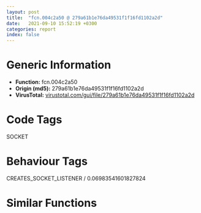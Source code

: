 ```yaml
---
layout: post
title:  "fcn.004c2a50 @ 279a61b1e76da49531f1f16fd1102a2d"
date:   2021-09-10 15:52:19 +0300
categories: report
index: false
---
```


# Generic Information
- **Function:** fcn.004c2a50
- **Origin (md5):** 279a61b1e76da49531f1f16fd1102a2d
- **VirusTotal:** [virustotal.com/gui/file/279a61b1e76da49531f1f16fd1102a2d][virustotal_ref]

# Code Tags
<span class="tag" id="SOCKET">SOCKET</span>


# Behaviour Tags
<span class="bhv-tag" id="CREATES_SOCKET_LISTENER">CREATES_SOCKET_LISTENER / 0.06983541601827824</span>

# Similar Functions
<script type="text/javascript" src="https://www.gstatic.com/charts/loader.js"></script>
<script type="text/javascript">

    google.charts.load('current', {'packages':['corechart']});
    google.charts.setOnLoadCallback(drawChart);

    function drawChart() {
    var data = new google.visualization.DataTable();
        data.addColumn('number', 'X');
        data.addColumn('number', 'Y');
        data.addColumn({type: 'string', role: 'tooltip', 'p': {'html': true}});
        data.addColumn({'type': 'string', 'role': 'style'});
        
        data.addRows([
    [226.61566162109375, 50.26022720336914, '<b><a href="/report/fcn.004c2a50@279a61b1e76da49531f1f16fd1102a2d">fcn.004c2a50</a><br>@279a61b1e76da49531f1f16fd1102a2d</b><br>sub esp, 0x10c<br>mov eax, dword[0x53ebd0]<br>xor eax, esp<br>mov dword[esp+0x108], eax<br>push ebp<br>mov ebp, dword[esp+0x114]<br>cmp dword[ebp+0x8c], 2<br>push edi<br>mov edi, dword[ebp]<br>mov dword[esp+0xc], edi<br>je 0x4c2bc5<br>cmp dword[ebp+0x1d8], 0<br>push ebx<br>push esi<br>jne 0x4c2bba<br>mov esi, dword[esp+0x124]<br>lea eax, [esp+0x10]<br>push eax<br>lea ecx, [esp+0x9c]<br>push ecx<br>mov ebx, 0x80<br>push esi<br>mov dword[esp+0x1c], ebx<br>call dword[sym.imp.WS2_32.dll_getpeername]<br>test eax, eax<br>je 0x4c2adc<br>call dword[sym.imp.WS2_32.dll_WSAGetLastError]<br>mov esi, eax<br>push esi<br>push ebp<br>call fcn.004b5640<br>push eax<br>push esi<br>push str.getpeername___failed_with_errno__d:__s<br>push edi<br>call fcn.004c0450<br>add esp, 0x18<br>jmp 0x4c2bc3<br>push ebx<br>lea edx, [esp+0x1c]<br>push 0<br>push edx<br>mov dword[esp+0x1c], ebx<br>call fcn.00490b70<br>add esp, 0xc<br>lea eax, [esp+0x10]<br>push eax<br>lea ecx, [esp+0x1c]<br>push ecx<br>push esi<br>call dword[sym.imp.WS2_32.dll_getsockname]<br>test eax, eax<br>je 0x4c2b29<br>call dword[sym.imp.WS2_32.dll_WSAGetLastError]<br>mov esi, eax<br>push esi<br>push ebp<br>call fcn.004b5640<br>push eax<br>push esi<br>push str.getsockname___failed_with_errno__d:__s<br>push edi<br>call fcn.004c0450<br>add esp, 0x18<br>jmp 0x4c2bc3<br>lea edi, [ebp+0xb8]<br>lea ebx, [ebp+0xe8]<br>lea esi, [esp+0x98]<br>call fcn.004c2a10<br>test eax, eax<br>jne 0x4c2b6a<br>call dword[sym.imp.KERNEL32.dll_GetLastError]<br>mov esi, eax<br>push esi<br>push ebp<br>call fcn.004b5640<br>mov edx, dword[esp+0x1c]<br>push eax<br>push esi<br>push str.ssrem_inet_ntop___failed_with_errno__d:__s<br>push edx<br>call fcn.004c0450<br>add esp, 0x18<br>jmp 0x4c2bc3<br>lea edi, [ebp+0x58]<br>mov ecx, 0xb<br>lea esi, [ebp+0xb8]<br>rep movsd<br>movsw word<br>lea ebx, [ebp+0x11c]<br>lea edi, [ebp+0xec]<br>lea esi, [esp+0x18]<br>call fcn.004c2a10<br>test eax, eax<br>jne 0x4c2bba<br>call dword[sym.imp.KERNEL32.dll_GetLastError]<br>mov esi, eax<br>push esi<br>push ebp<br>call fcn.004b5640<br>push eax<br>mov eax, dword[esp+0x20]<br>push esi<br>push str.ssloc_inet_ntop___failed_with_errno__d:__s<br>push eax<br>call fcn.004c0450<br>add esp, 0x18<br>jmp 0x4c2bc3<br>push ebp<br>call fcn.004c29b0<br>add esp, 4<br>pop esi<br>pop ebx<br>mov ecx, dword[esp+0x110]<br>pop edi<br>pop ebp<br>xor ecx, esp<br>call fcn.00490ace<br>add esp, 0x10c<br>ret <br><eoc> ', 'point { fill-color: #e0440e; }'],
[-214.29685974121094, 275.8597412109375, '<b><a href="/report/fcn.00452f60@289859175c221b107317af7727d26c17">fcn.00452f60</a><br>@289859175c221b107317af7727d26c17</b><br>sub esp, 0x10c<br>mov eax, dword[0x4cfec0]<br>xor eax, esp<br>mov dword[esp+0x108], eax<br>push ebp<br>mov ebp, dword[esp+0x114]<br>cmp dword[ebp+0x8c], 2<br>push edi<br>mov edi, dword[ebp]<br>mov dword[esp+0xc], edi<br>je 0x4530d5<br>cmp dword[ebp+0x1d8], 0<br>push ebx<br>push esi<br>jne 0x4530ca<br>mov esi, dword[esp+0x124]<br>lea eax, [esp+0x10]<br>push eax<br>lea ecx, [esp+0x9c]<br>push ecx<br>mov ebx, 0x80<br>push esi<br>mov dword[esp+0x1c], ebx<br>call dword[sym.imp.WS2_32.dll_getpeername]<br>test eax, eax<br>je 0x452fec<br>call dword[sym.imp.WS2_32.dll_WSAGetLastError]<br>mov esi, eax<br>push esi<br>push ebp<br>call fcn.00455e90<br>push eax<br>push esi<br>push str.getpeername___failed_with_errno__d:__s<br>push edi<br>call fcn.00450880<br>add esp, 0x18<br>jmp 0x4530d3<br>push ebx<br>lea edx, [esp+0x1c]<br>push 0<br>push edx<br>mov dword[esp+0x1c], ebx<br>call fcn.00476a60<br>add esp, 0xc<br>lea eax, [esp+0x10]<br>push eax<br>lea ecx, [esp+0x1c]<br>push ecx<br>push esi<br>call dword[sym.imp.WS2_32.dll_getsockname]<br>test eax, eax<br>je 0x453039<br>call dword[sym.imp.WS2_32.dll_WSAGetLastError]<br>mov esi, eax<br>push esi<br>push ebp<br>call fcn.00455e90<br>push eax<br>push esi<br>push str.getsockname___failed_with_errno__d:__s<br>push edi<br>call fcn.00450880<br>add esp, 0x18<br>jmp 0x4530d3<br>lea edi, [ebp+0xb8]<br>lea ebx, [ebp+0xe8]<br>lea esi, [esp+0x98]<br>call fcn.00452f20<br>test eax, eax<br>jne 0x45307a<br>call dword[sym.imp.KERNEL32.dll_GetLastError]<br>mov esi, eax<br>push esi<br>push ebp<br>call fcn.00455e90<br>mov edx, dword[esp+0x1c]<br>push eax<br>push esi<br>push str.ssrem_inet_ntop___failed_with_errno__d:__s<br>push edx<br>call fcn.00450880<br>add esp, 0x18<br>jmp 0x4530d3<br>lea edi, [ebp+0x58]<br>mov ecx, 0xb<br>lea esi, [ebp+0xb8]<br>rep movsd<br>movsw word<br>lea ebx, [ebp+0x11c]<br>lea edi, [ebp+0xec]<br>lea esi, [esp+0x18]<br>call fcn.00452f20<br>test eax, eax<br>jne 0x4530ca<br>call dword[sym.imp.KERNEL32.dll_GetLastError]<br>mov esi, eax<br>push esi<br>push ebp<br>call fcn.00455e90<br>push eax<br>mov eax, dword[esp+0x20]<br>push esi<br>push str.ssloc_inet_ntop___failed_with_errno__d:__s<br>push eax<br>call fcn.00450880<br>add esp, 0x18<br>jmp 0x4530d3<br>push ebp<br>call fcn.00452ec0<br>add esp, 4<br>pop esi<br>pop ebx<br>mov ecx, dword[esp+0x110]<br>pop edi<br>pop ebp<br>xor ecx, esp<br>call fcn.0047641d<br>add esp, 0x10c<br>ret <br><eoc> ', 'null'],
[0.9014423489570618, -390.5950012207031, '<b><a href="/report/fcn.00453480@289859175c221b107317af7727d26c17">fcn.00453480</a><br>@289859175c221b107317af7727d26c17</b><br>sub esp, 0xdc<br>mov eax, dword[0x4cfec0]<br>xor eax, esp<br>mov dword[esp+0xd8], eax<br>mov eax, dword[esp+0xe4]<br>push ebp<br>mov ebp, dword[esp+0xe4]<br>mov edx, dword[ebp]<br>mov dword[esp+0x14], ecx<br>mov dword[ecx], 0xffffffff<br>lea ecx, [esp+8]<br>push ecx<br>mov dword[esp+0x14], edx<br>lea edx, [esp+0x20]<br>push edx<br>push eax<br>push ebp<br>mov dword[esp+0x1c], 0<br>call fcn.004533a0<br>add esp, 0x10<br>mov dword[esp+4], eax<br>test eax, eax<br>je 0x4534f0<br>xor eax, eax<br>pop ebp<br>mov ecx, dword[esp+0xd8]<br>xor ecx, esp<br>call fcn.0047641d<br>add esp, 0xdc<br>ret <br>push ebx<br>push esi<br>push edi<br>lea ebx, [esp+0x24]<br>lea edi, [esp+0xb8]<br>lea esi, [esp+0x38]<br>call fcn.00452f20<br>test eax, eax<br>jne 0x45353e<br>call dword[sym.imp.KERNEL32.dll_GetLastError]<br>mov esi, eax<br>push esi<br>push ebp<br>call fcn.00455e90<br>push eax<br>mov eax, dword[esp+0x28]<br>push esi<br>push str.sa_addr_inet_ntop___failed_with_errno__d:__s<br>push eax<br>call fcn.00450880<br>mov ecx, dword[esp+0x2c]<br>push ecx<br>push ebp<br>call fcn.00453340<br>add esp, 0x20<br>jmp 0x453722<br>mov esi, dword[esp+0x1c]<br>lea edx, [esp+0xb8]<br>push edx<br>push str.__Trying__s..._n<br>push esi<br>call fcn.004507f0<br>mov ebx, dword[esp+0x20]<br>add esp, 0xc<br>cmp dword[esp+0x28], 2<br>jne 0x453614<br>mov eax, 1<br>cmp dword[esp+0x2c], eax<br>jne 0x453614<br>cmp dword[esi+0x364], 0<br>mov dword[esp+0x14], eax<br>je 0x45358c<br>mov edx, ebx<br>mov edi, ebp<br>call fcn.004530f0<br>push ebx<br>call fcn.00453150<br>add esp, 4<br>cmp dword[esp+0x14], 0<br>je 0x4535ac<br>cmp dword[esi+0x470], 0<br>je 0x4535ac<br>mov edi, ebx<br>call fcn.004528b0<br>mov eax, dword[esi+0x1b0]<br>test eax, eax<br>je 0x4535d2<br>mov ecx, dword[esi+0x1b4]<br>push 0<br>push ebx<br>push ecx<br>call eax<br>add esp, 0xc<br>cmp eax, 2<br>jne 0x453621<br>mov dword[esp+0x18], 1<br>cmp dword[esp+0x28], 2<br>jne 0x453639<br>lea edx, [esp+0x38]<br>push edx<br>call fcn.0046f660<br>push eax<br>mov eax, dword[esp+0x30]<br>push eax<br>push ebx<br>push ebp<br>call fcn.00452a40<br>mov edi, eax<br>add esp, 0x14<br>test edi, edi<br>je 0x45363d<br>push ebx<br>push ebp<br>call fcn.00453340<br>add esp, 8<br>cmp edi, 1<br>jne 0x453718<br>lea eax, [edi+6]<br>jmp 0x453724<br>mov dword[esp+0x14], 0<br>jmp 0x45358c<br>test eax, eax<br>je 0x4535d2<br>push ebx<br>push ebp<br>call fcn.00453340<br>add esp, 8<br>mov eax, 0x2a<br>jmp 0x453724<br>mov edi, dword[esp+0x10]<br>push 1<br>push ebx<br>call fcn.0046f670<br>add esp, 8<br>call fcn.004503d0<br>cmp dword[ebp+0x240], 1<br>mov dword[ebp+0x238], eax<br>mov dword[ebp+0x23c], edx<br>jle 0x453672<br>mov ecx, dword[ebp+0x244]<br>push ecx<br>push esi<br>call fcn.0044ee10<br>add esp, 8<br>cmp dword[esp+0x18], 0<br>jne 0x45371c<br>cmp dword[ebp+0x8c], 1<br>jne 0x45371c<br>mov edx, dword[esp+0x34]<br>push edx<br>lea eax, [esp+0x3c]<br>push eax<br>push ebx<br>call dword[sym.imp.WS2_32.dll_connect]<br>cmp eax, 0xffffffff<br>jne 0x45370e<br>call dword[sym.imp.WS2_32.dll_WSAGetLastError]<br>mov edi, eax<br>cmp edi, 0xb<br>je 0x4536f8<br>cmp edi, 0x2732<br>jle 0x4536bd<br>cmp edi, 0x2734<br>jle 0x4536f8<br>push edi<br>push ebp<br>call fcn.00455e90<br>push eax<br>lea ecx, [esp+0xc4]<br>push ecx<br>push str.Immediate_connect_fail_for__s:__s_n<br>push esi<br>call fcn.004507f0<br>push ebx<br>push ebp<br>mov dword[esi+0x8614], edi<br>call fcn.00453340<br>mov dword[esp+0x30], 7<br>mov edi, dword[esp+0x30]<br>add esp, 0x20<br>mov eax, edi<br>jmp 0x453724<br>mov edx, dword[esp+0x20]<br>mov dword[esp+0x10], 0<br>mov edi, dword[esp+0x10]<br>mov dword[edx], ebx<br>mov eax, edi<br>jmp 0x453724<br>test edi, edi<br>jne 0x453718<br>mov edx, dword[esp+0x20]<br>mov dword[edx], ebx<br>mov eax, edi<br>jmp 0x453724<br>mov eax, dword[esp+0x20]<br>mov dword[eax], ebx<br>xor eax, eax<br>mov ecx, dword[esp+0xe8]<br>pop edi<br>pop esi<br>pop ebx<br>pop ebp<br>xor ecx, esp<br>call fcn.0047641d<br>add esp, 0xdc<br>ret <br><eoc> ', 'null'],
[-440.0118408203125, -164.99453735351562, '<b><a href="/report/fcn.004c2f80@279a61b1e76da49531f1f16fd1102a2d">fcn.004c2f80</a><br>@279a61b1e76da49531f1f16fd1102a2d</b><br>sub esp, 0xdc<br>mov eax, dword[0x53ebd0]<br>xor eax, esp<br>mov dword[esp+0xd8], eax<br>mov eax, dword[esp+0xe4]<br>push ebp<br>mov ebp, dword[esp+0xe4]<br>mov edx, dword[ebp]<br>mov dword[esp+0x14], ecx<br>mov dword[ecx], 0xffffffff<br>lea ecx, [esp+8]<br>push ecx<br>mov dword[esp+0x14], edx<br>lea edx, [esp+0x20]<br>push edx<br>push eax<br>push ebp<br>mov dword[esp+0x1c], 0<br>call fcn.004c2e90<br>add esp, 0x10<br>mov dword[esp+4], eax<br>test eax, eax<br>je 0x4c2ff0<br>xor eax, eax<br>pop ebp<br>mov ecx, dword[esp+0xd8]<br>xor ecx, esp<br>call fcn.00490ace<br>add esp, 0xdc<br>ret <br>push ebx<br>push esi<br>push edi<br>lea ebx, [esp+0x24]<br>lea edi, [esp+0xb8]<br>lea esi, [esp+0x38]<br>call fcn.004c2a10<br>test eax, eax<br>jne 0x4c303e<br>call dword[sym.imp.KERNEL32.dll_GetLastError]<br>mov esi, eax<br>push esi<br>push ebp<br>call fcn.004b5640<br>push eax<br>mov eax, dword[esp+0x28]<br>push esi<br>push str.sa_addr_inet_ntop___failed_with_errno__d:__s<br>push eax<br>call fcn.004c0450<br>mov ecx, dword[esp+0x2c]<br>push ecx<br>push ebp<br>call fcn.004c2e30<br>add esp, 0x20<br>jmp 0x4c3222<br>mov esi, dword[esp+0x1c]<br>lea edx, [esp+0xb8]<br>push edx<br>push str.__Trying__s..._n<br>push esi<br>call fcn.004c03c0<br>mov ebx, dword[esp+0x20]<br>add esp, 0xc<br>cmp dword[esp+0x28], 2<br>jne 0x4c3114<br>mov eax, 1<br>cmp dword[esp+0x2c], eax<br>jne 0x4c3114<br>cmp dword[esi+0x364], 0<br>mov dword[esp+0x14], eax<br>je 0x4c308c<br>mov edx, ebx<br>mov edi, ebp<br>call fcn.004c2be0<br>push ebx<br>call fcn.004c2c40<br>add esp, 4<br>cmp dword[esp+0x14], 0<br>je 0x4c30ac<br>cmp dword[esi+0x470], 0<br>je 0x4c30ac<br>mov edi, ebx<br>call fcn.004c23a0<br>mov eax, dword[esi+0x1b0]<br>test eax, eax<br>je 0x4c30d2<br>mov ecx, dword[esi+0x1b4]<br>push 0<br>push ebx<br>push ecx<br>call eax<br>add esp, 0xc<br>cmp eax, 2<br>jne 0x4c3121<br>mov dword[esp+0x18], 1<br>cmp dword[esp+0x28], 2<br>jne 0x4c3139<br>lea edx, [esp+0x38]<br>push edx<br>call fcn.004b6880<br>push eax<br>mov eax, dword[esp+0x30]<br>push eax<br>push ebx<br>push ebp<br>call fcn.004c2530<br>mov edi, eax<br>add esp, 0x14<br>test edi, edi<br>je 0x4c313d<br>push ebx<br>push ebp<br>call fcn.004c2e30<br>add esp, 8<br>cmp edi, 1<br>jne 0x4c3218<br>lea eax, [edi+6]<br>jmp 0x4c3224<br>mov dword[esp+0x14], 0<br>jmp 0x4c308c<br>test eax, eax<br>je 0x4c30d2<br>push ebx<br>push ebp<br>call fcn.004c2e30<br>add esp, 8<br>mov eax, 0x2a<br>jmp 0x4c3224<br>mov edi, dword[esp+0x10]<br>push 1<br>push ebx<br>call fcn.004de6b0<br>add esp, 8<br>call fcn.004bffa0<br>cmp dword[ebp+0x240], 1<br>mov dword[ebp+0x238], eax<br>mov dword[ebp+0x23c], edx<br>jle 0x4c3172<br>mov ecx, dword[ebp+0x244]<br>push ecx<br>push esi<br>call fcn.004be9e0<br>add esp, 8<br>cmp dword[esp+0x18], 0<br>jne 0x4c321c<br>cmp dword[ebp+0x8c], 1<br>jne 0x4c321c<br>mov edx, dword[esp+0x34]<br>push edx<br>lea eax, [esp+0x3c]<br>push eax<br>push ebx<br>call dword[sym.imp.WS2_32.dll_connect]<br>cmp eax, 0xffffffff<br>jne 0x4c320e<br>call dword[sym.imp.WS2_32.dll_WSAGetLastError]<br>mov edi, eax<br>cmp edi, 0xb<br>je 0x4c31f8<br>cmp edi, 0x2732<br>jle 0x4c31bd<br>cmp edi, 0x2734<br>jle 0x4c31f8<br>push edi<br>push ebp<br>call fcn.004b5640<br>push eax<br>lea ecx, [esp+0xc4]<br>push ecx<br>push str.Immediate_connect_fail_for__s:__s_n<br>push esi<br>call fcn.004c03c0<br>push ebx<br>push ebp<br>mov dword[esi+0x8614], edi<br>call fcn.004c2e30<br>mov dword[esp+0x30], 7<br>mov edi, dword[esp+0x30]<br>add esp, 0x20<br>mov eax, edi<br>jmp 0x4c3224<br>mov edx, dword[esp+0x20]<br>mov dword[esp+0x10], 0<br>mov edi, dword[esp+0x10]<br>mov dword[edx], ebx<br>mov eax, edi<br>jmp 0x4c3224<br>test edi, edi<br>jne 0x4c3218<br>mov edx, dword[esp+0x20]<br>mov dword[edx], ebx<br>mov eax, edi<br>jmp 0x4c3224<br>mov eax, dword[esp+0x20]<br>mov dword[eax], ebx<br>xor eax, eax<br>mov ecx, dword[esp+0xe8]<br>pop edi<br>pop esi<br>pop ebx<br>pop ebp<br>xor ecx, esp<br>call fcn.00490ace<br>add esp, 0xdc<br>ret <br><eoc> ', 'null'],

        ]);

    var options = {
        title: 'Similarity Plot',
        legend: 'none',
        colors: ['#dedbd9', '#e6693e', '#ec8f6e', '#f3b49f', '#f6c7b6'],
        tooltip: {isHtml: true, trigger: 'both'},
        explorer: {
        actions: ["dragToZoom", "rightClickToReset"],
        },
        chartArea: {
        width: '80%',
        height: '80%'
        },
        width: '100%',
        height: '100%'
    };

    var chart = new google.visualization.ScatterChart(document.getElementById('chart_div'));

    chart.draw(data, options);
    }
    
</script>


<div id="chart_div" style="width: 100%px; height: 100%;"></div>

# Disassembled Code
{% highlight nasm %}

sub esp, 0x10c
mov eax, dword[0x53ebd0]
xor eax, esp
mov dword[esp+0x108], eax
push ebp
mov ebp, dword[esp+0x114]
cmp dword[ebp+0x8c], 2
push edi
mov edi, dword[ebp]
mov dword[esp+0xc], edi
je 0x4c2bc5
cmp dword[ebp+0x1d8], 0
push ebx
push esi
jne 0x4c2bba
mov esi, dword[esp+0x124]
lea eax, [esp+0x10]
push eax
lea ecx, [esp+0x9c]
push ecx
mov ebx, 0x80
push esi
mov dword[esp+0x1c], ebx
call dword[sym.imp.WS2_32.dll_getpeername]
test eax, eax
je 0x4c2adc
call dword[sym.imp.WS2_32.dll_WSAGetLastError]
mov esi, eax
push esi
push ebp
call fcn.004b5640
push eax
push esi
push str.getpeername___failed_with_errno__d:__s
push edi
call fcn.004c0450
add esp, 0x18
jmp 0x4c2bc3
push ebx
lea edx, [esp+0x1c]
push 0
push edx
mov dword[esp+0x1c], ebx
call fcn.00490b70
add esp, 0xc
lea eax, [esp+0x10]
push eax
lea ecx, [esp+0x1c]
push ecx
push esi
call dword[sym.imp.WS2_32.dll_getsockname]
test eax, eax
je 0x4c2b29
call dword[sym.imp.WS2_32.dll_WSAGetLastError]
mov esi, eax
push esi
push ebp
call fcn.004b5640
push eax
push esi
push str.getsockname___failed_with_errno__d:__s
push edi
call fcn.004c0450
add esp, 0x18
jmp 0x4c2bc3
lea edi, [ebp+0xb8]
lea ebx, [ebp+0xe8]
lea esi, [esp+0x98]
call fcn.004c2a10
test eax, eax
jne 0x4c2b6a
call dword[sym.imp.KERNEL32.dll_GetLastError]
mov esi, eax
push esi
push ebp
call fcn.004b5640
mov edx, dword[esp+0x1c]
push eax
push esi
push str.ssrem_inet_ntop___failed_with_errno__d:__s
push edx
call fcn.004c0450
add esp, 0x18
jmp 0x4c2bc3
lea edi, [ebp+0x58]
mov ecx, 0xb
lea esi, [ebp+0xb8]
rep movsd
movsw word
lea ebx, [ebp+0x11c]
lea edi, [ebp+0xec]
lea esi, [esp+0x18]
call fcn.004c2a10
test eax, eax
jne 0x4c2bba
call dword[sym.imp.KERNEL32.dll_GetLastError]
mov esi, eax
push esi
push ebp
call fcn.004b5640
push eax
mov eax, dword[esp+0x20]
push esi
push str.ssloc_inet_ntop___failed_with_errno__d:__s
push eax
call fcn.004c0450
add esp, 0x18
jmp 0x4c2bc3
push ebp
call fcn.004c29b0
add esp, 4
pop esi
pop ebx
mov ecx, dword[esp+0x110]
pop edi
pop ebp
xor ecx, esp
call fcn.00490ace
add esp, 0x10c
ret

{% endhighlight %}

[virustotal_ref]: https://www.virustotal.com/gui/file/279a61b1e76da49531f1f16fd1102a2d